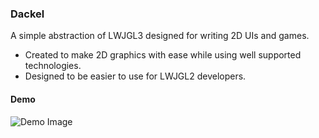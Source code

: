 ### Dackel

A simple abstraction of LWJGL3 designed for writing 2D UIs and games.

- Created to make 2D graphics with ease while using well supported technologies.
- Designed to be easier to use for LWJGL2 developers.

#### Demo
![Demo Image](https://i.imgur.com/0tCAMEm.png)
